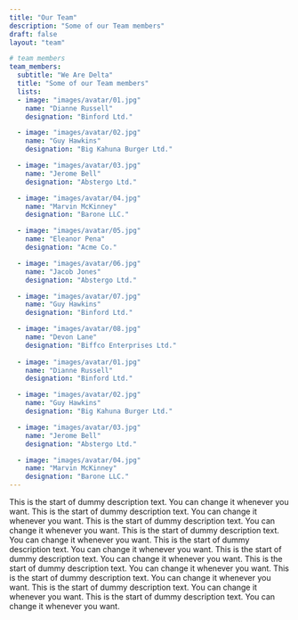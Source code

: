 ```yaml
---
title: "Our Team"
description: "Some of our Team members"
draft: false
layout: "team"

# team members
team_members:
  subtitle: "We Are Delta"
  title: "Some of our Team members"
  lists:
  - image: "images/avatar/01.jpg"
    name: "Dianne Russell"
    designation: "Binford Ltd."

  - image: "images/avatar/02.jpg"
    name: "Guy Hawkins"
    designation: "Big Kahuna Burger Ltd."

  - image: "images/avatar/03.jpg"
    name: "Jerome Bell"
    designation: "Abstergo Ltd."

  - image: "images/avatar/04.jpg"
    name: "Marvin McKinney"
    designation: "Barone LLC."

  - image: "images/avatar/05.jpg"
    name: "Eleanor Pena"
    designation: "Acme Co."

  - image: "images/avatar/06.jpg"
    name: "Jacob Jones"
    designation: "Abstergo Ltd."

  - image: "images/avatar/07.jpg"
    name: "Guy Hawkins"
    designation: "Binford Ltd."

  - image: "images/avatar/08.jpg"
    name: "Devon Lane"
    designation: "Biffco Enterprises Ltd."
    
  - image: "images/avatar/01.jpg"
    name: "Dianne Russell"
    designation: "Binford Ltd."

  - image: "images/avatar/02.jpg"
    name: "Guy Hawkins"
    designation: "Big Kahuna Burger Ltd."

  - image: "images/avatar/03.jpg"
    name: "Jerome Bell"
    designation: "Abstergo Ltd."

  - image: "images/avatar/04.jpg"
    name: "Marvin McKinney"
    designation: "Barone LLC."
---
```


This is the start of dummy description text. You can change it whenever you want. This is the start of dummy description text. You can change it whenever you want. This is the start of dummy description text. You can change it whenever you want. This is the start of dummy description text. You can change it whenever you want. This is the start of dummy description text. You can change it whenever you want. This is the start of dummy description text. You can change it whenever you want. This is the start of dummy description text. You can change it whenever you want. This is the start of dummy description text. You can change it whenever you want. This is the start of dummy description text. You can change it whenever you want. This is the start of dummy description text. You can change it whenever you want. 